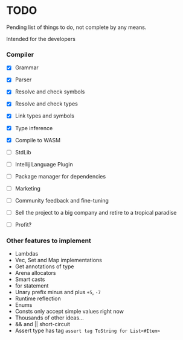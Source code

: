 # TODO

Pending list of things to do, not complete by any means.

Intended for the developers

### Compiler

- [x] Grammar
- [x] Parser
- [x] Resolve and check symbols
- [x] Resolve and check types
- [x] Link types and symbols
- [x] Type inference
- [x] Compile to WASM
- [ ] StdLib
- [ ] Intellij Language Plugin
- [ ] Package manager for dependencies
- [ ] Marketing
- [ ] Community feedback and fine-tuning
- [ ] Sell the project to a big company and retire to a tropical paradise
- [ ] Profit?


### Other features to implement
- Lambdas
- Vec, Set and Map implementations
- Get annotations of type
- Arena allocators
- Smart casts
- for statement
- Unary prefix minus and plus `+5`, `-7`
- Runtime reflection
- Enums
- Consts only accept simple values right now
- Thousands of other ideas...
- && and || short-circuit
- Assert type has tag `assert tag ToString for List<#Item>`